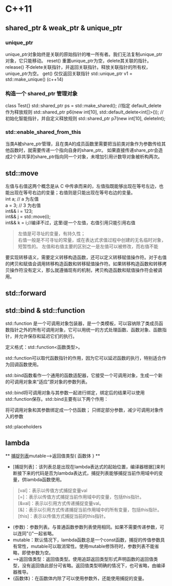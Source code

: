 # C++11

## shared_ptr & weak_ptr & unique_ptr

### unique_ptr
unique_ptr对象始终是关联的原始指针的唯一所有者。我们无法复制unique_ptr对象，它只能移动。
reset()	重置unique_ptr为空，delete其关联的指针。
release()	不delete关联指针，并返回关联指针。释放关联指针的所有权，unique_ptr为空。
get()	仅仅返回关联指针
std::unique_ptr<Vec3> v1 = std::make_unique<Vec3>() (c++14)

### 构造一个 shared_ptr 管理对象
class Test{}
std::shared_ptr<ClassTest> ps = std::make_shared<ClassTest>();
//指定 default_delete 作为释放规则
std::shared_ptr<int> p6(new int[10], std::default_delete<int[]>());
//初始化智能指针，并自定义释放规则
std::shared_ptr<int> p7(new int[10], deleteInt);

### std::enable_shared_from_this
当类A被share_ptr管理，且在类A的成员函数里需要把当前类对象作为参数传给其他函数时，就需要传递一个指向自身的share_ptr。
如果直接传递share_ptr<this>会造成2个非共享的share_ptr指向同一个对象，未增加引用计数导对象被析构两次。


## std::move
左值与右值这两个概念是从 C 中传承而来的，左值指既能够出现在等号左边，也能出现在等号右边的变量；右值则是只能出现在等号右边的变量。  
int a; // a 为左值  
a = 3; // 3 为右值  
int&& i = 123;  
int&& j = std::move(i);  
int&& k = i;//编译不过，这里i是一个左值，右值引用只能引用右值  
> 左值是可寻址的变量，有持久性；  
右值一般是不可寻址的常量，或在表达式求值过程中创建的无名临时对象，短暂性的。 
左值和右值主要的区别之一是左值可以被修改，而右值不能

要实现转移语义，需要定义转移构造函数，还可以定义转移赋值操作符。对于右值的拷贝和赋值会调用转移构造函数和转移赋值操作符。如果转移构造函数和转移拷贝操作符没有定义，那么就遵循现有的机制，拷贝构造函数和赋值操作符会被调用。

## std::forward  



## std::bind & std::function
std::function 是一个可调用对象包装器，是一个类模板，可以容纳除了类成员函数指针之外的所有可调用对象，它可以用统一的方式处理函数、函数对象、函数指针，并允许保存和延迟它们的执行。

定义格式：std::function<函数类型>。

std::function可以取代函数指针的作用，因为它可以延迟函数的执行，特别适合作为回调函数使用。

std::bind函数看作一个通用的函数适配器，它接受一个可调用对象，生成一个新的可调用对象来“适应”原对象的参数列表。

std::bind将可调用对象与其参数一起进行绑定，绑定后的结果可以使用std::function保存。std::bind主要有以下两个作用：

将可调用对象和其参数绑定成一个仿函数；
只绑定部分参数，减少可调用对象传入的参数

std::placeholders 


## lambda  

** [捕捉列表](参数)mutable—>返回值类型{ 函数体 } **  

- [捕捉列表]：该列表总是出现在lambda表达式的起始位置，编译器根据[]来判断接下来的代码是否为lambda表达式，捕捉列表能够捕捉当前作用域中的变量，供lambda函数使用。    
> [val]：表示以传值方式捕捉变量val    
> [=]：表示以传值方式捕捉当前作用域中的变量，包括this指针。  
> [&val]：表示以引用方式传递捕捉变量val。  
> [&]：表示以引用方式传递捕捉当前作用域中的所有变量，包括this指针。  
> [this]：表示以传值方式捕捉当前的this指针。  

- (参数)：参数列表。与普通函数参数列表使用相同。如果不需要传递参数，可以连同"()"一起省略。
- mutable：默认情况下，lambda函数总是一个const函数，捕捉的传值参数具有常性，mutable可以取消常性。使用mutable修饰符时，参数列表不能省略，即使参数为空。
- —>返回值类型：返回值类型。使用追踪返回类型形式声明函数的返回值类型，没有返回值此部分可省略。返回值类型明确的情况下，也可省略，由编译器推导。
- {函数体}：在函数体内除了可以使用参数外，还能使用捕捉的变量。



